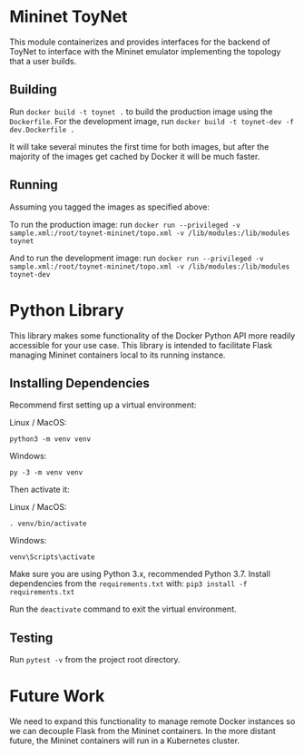 # Mininet ToyNet

This module containerizes and provides interfaces for the backend of ToyNet to
interface with the Mininet emulator implementing the topology that a user builds.

## Building

Run `docker build -t toynet .` to build the production image using the `Dockerfile`.
For the development image, run `docker build -t toynet-dev -f dev.Dockerfile .`

It will take several minutes the first time for both images, but after the
majority of the images get cached by Docker it will be much faster.

## Running

Assuming you tagged the images as specified above:

To run the production image:
run `docker run --privileged -v sample.xml:/root/toynet-mininet/topo.xml -v /lib/modules:/lib/modules toynet`

And to run the development image:
run `docker run --privileged -v sample.xml:/root/toynet-mininet/topo.xml -v /lib/modules:/lib/modules toynet-dev`

# Python Library
This library makes some functionality of the Docker Python API more readily
accessible for your use case. This library is intended to facilitate Flask
managing Mininet containers local to its running instance.

## Installing Dependencies

Recommend first setting up a virtual environment:

Linux / MacOS:
```
python3 -m venv venv
```

Windows:
```
py -3 -m venv venv
```

Then activate it:

Linux / MacOS:
```
. venv/bin/activate
```

Windows:
```
venv\Scripts\activate
```

Make sure you are using Python 3.x, recommended Python 3.7. Install
dependencies from the `requirements.txt` with:
`pip3 install -f requirements.txt`

Run the `deactivate` command to exit the virtual environment.

## Testing

Run `pytest -v` from the project root directory.

# Future Work

We need to expand this functionality to manage remote Docker instances so we
can decouple Flask from the Mininet containers. In the more distant future, the
Mininet containers will run in a Kubernetes cluster.
